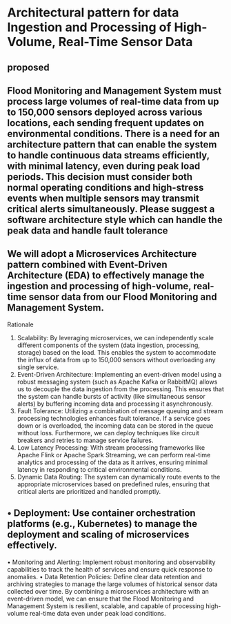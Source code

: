 # Architectural pattern for data Ingestion and Processing of High-Volume, Real-Time Sensor Data

## proposed

## Flood Monitoring and Management System must process large volumes of real-time data from up to 150,000 sensors deployed across various locations, each sending frequent updates on environmental conditions. There is a need for an architecture pattern that can enable the system to handle continuous data streams efficiently, with minimal latency, even during peak load periods. This decision must consider both normal operating conditions and high-stress events when multiple sensors may transmit critical alerts simultaneously. Please suggest a software architecture style which can handle the peak data and handle fault tolerance

## We will adopt a Microservices Architecture pattern combined with Event-Driven Architecture (EDA) to effectively manage the ingestion and processing of high-volume, real-time sensor data from our Flood Monitoring and Management System.
Rationale
1.    Scalability: By leveraging microservices, we can independently scale different components of the system (data ingestion, processing, storage) based on the load. This enables the system to accommodate the influx of data from up to 150,000 sensors without overloading any single service.
2.    Event-Driven Architecture: Implementing an event-driven model using a robust messaging system (such as Apache Kafka or RabbitMQ) allows us to decouple the data ingestion from the processing. This ensures that the system can handle bursts of activity (like simultaneous sensor alerts) by buffering incoming data and processing it asynchronously.
3.    Fault Tolerance: Utilizing a combination of message queuing and stream processing technologies enhances fault tolerance. If a service goes down or is overloaded, the incoming data can be stored in the queue without loss. Furthermore, we can deploy techniques like circuit breakers and retries to manage service failures.
4.    Low Latency Processing: With stream processing frameworks like Apache Flink or Apache Spark Streaming, we can perform real-time analytics and processing of the data as it arrives, ensuring minimal latency in responding to critical environmental conditions.
5.    Dynamic Data Routing: The system can dynamically route events to the appropriate microservices based on predefined rules, ensuring that critical alerts are prioritized and handled promptly.


## •    Deployment: Use container orchestration platforms (e.g., Kubernetes) to manage the deployment and scaling of microservices effectively.
•    Monitoring and Alerting: Implement robust monitoring and observability capabilities to track the health of services and ensure quick response to anomalies.
•    Data Retention Policies: Define clear data retention and archiving strategies to manage the large volumes of historical sensor data collected over time.
By combining a microservices architecture with an event-driven model, we can ensure that the Flood Monitoring and Management System is resilient, scalable, and capable of processing high-volume real-time data even under peak load conditions.
